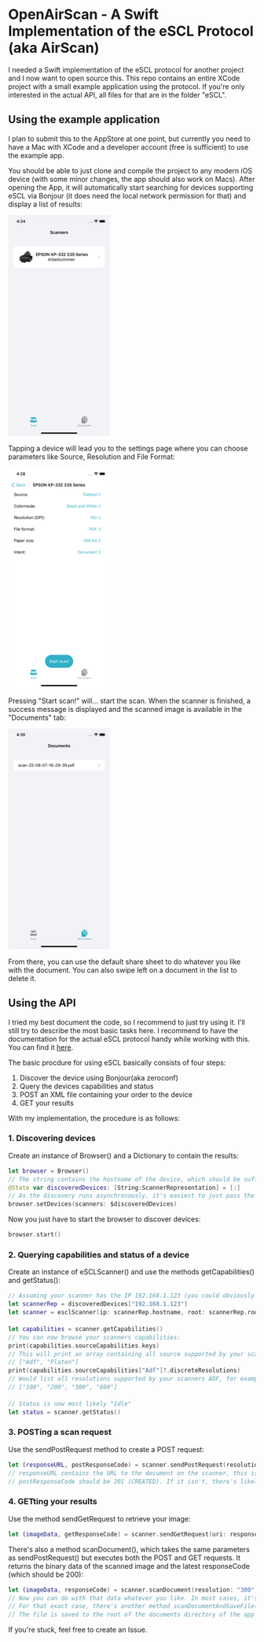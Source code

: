 #  OpenAirScan - A Swift Implementation of the eSCL Protocol (aka AirScan)

I needed a Swift implementation of the eSCL protocol for another project and I now want to open source this.
This repo contains an entire XCode project with a small example application using the protocol. 
If you're only interested in the actual API, all files for that are in the folder "eSCL".

## Using the example application

I plan to submit this to the AppStore at one point, but currently you need to have a Mac with XCode and a developer account (free is sufficient) to use the example app.

You should be able to just clone and compile the project to any modern iOS device (with some minor changes, the app should also work on Macs).
After opening the App, it will automatically start searching for devices supporting eSCL via Bonjour (it does need the local network permission for that) and display a list of results:

![View of the main screen of the example app](images/1.png)

Tapping a device will lead you to the settings page where you can choose parameters like Source, Resolution and File Format:

![View of the settings page for a device in the example app](images/2.png)

Pressing "Start scan!" will... start the scan. When the scanner is finished, a success message is displayed and the scanned image is available in the "Documents" tab:

![View of the documents tab in the example app](images/3.png)

From there, you can use the default share sheet to do whatever you like with the document. You can also swipe left on a document in the list to delete it.


## Using the API

I tried my best document the code, so I recommend to just try using it. I'll still try to describe the most basic tasks here.
I recommend to have the documentation for the actual eSCL protocol handy while working with this. You can find it [here](https://mopria.org/spec-download).

The basic procdure for using eSCL basically consists of four steps:
1. Discover the device using Bonjour(aka zeroconf)
2. Query the devices capabilities and status
3. POST an XML file containing your order to the device
4. GET your results

With my implementation, the procedure is as follows:

### 1. Discovering devices

Create an instance of Browser() and a Dictionary to contain the results:
```swift
let browser = Browser()
// The string contains the hostname of the device, which should be sufficient to uniquely identify it.
@State var discoveredDevices: [String:ScannerRepresentation] = [:]
// As the discovery runs asynchronously, it's easiest to just pass the dictionary as binding
browser.setDevices(scanners: $discoveredDevices)
```
Now you just have to start the browser to discover devices:
```swift
browser.start()
```

### 2. Querying capabilities and status of a device

Create an instance of eSCLScanner() and use the methods getCapabilities() and getStatus():
```swift
// Assuming your scanner has the IP 192.168.1.123 (you could obviously iterate over discoveredDevices to get all scanners)
let scannerRep = discoveredDevices["192.168.1.123"]
let scanner = esclScanner(ip: scannerRep.hostname, root: scannerRep.root)

let capabilities = scanner.getCapabilities()
// You can now browse your scanners capabilities:
print(capabilities.sourceCapabilities.keys)
// This will print an array containing all source supported by your scanner, for example:
// ["Adf", "Platen"]
print(capabilities.sourceCapabilities["Adf"]?.discreteResolutions)
// Would list all resolutions supported by your scanners ADF, for example:
// ["100", "200", "300", "600"]

// Status is now most likely "Idle"
let status = scanner.getStatus()
```

### 3. POSTing a scan request

Use the sendPostRequest method to create a POST request:
```swift
let (responseURL, postResponseCode) = scanner.sendPostRequest(resolution: "300", format: "application/pdf", version: capabilities.version, source: "Platen", width: 2480, height: 3508)
// responseURL contains the URL to the document on the scanner, this is where you will derict your GET request to.
// postResponseCode should be 201 (CREATED). If it isn't, there's likely an invalid mix of options and the scanner returned 409 (CONFLICT)
```

### 4. GETting your results

Use the method sendGetRequest to retrieve your image:
```swift
let (imageData, getResponseCode) = scanner.sendGetRequest(uri: responseURL)
```

There's also a method scanDocument(), which takes the same parameters as sendPostRequest() but executes both the POST and GET requests. It returns the binary data of the scanned image and the latest responseCode (which should be 200):
```swift
let (imageData, responseCode) = scanner.scanDocument(resolution: "300", format: "application/pdf", version: capabilities.version, source: "Platen", width: 2480, height: 3508)
// Now you can do with that data whatever you like. In most cases, it's probably a good idea to store the data on disk.
// For that exact case, there's another method scanDocumentAndSaveFile(), which takes the same parameters as sendPostRequest() but returns a URL to the file on disk instead of the data.
// The file is saved to the root of the documents directory of the app by default, a custom path can be specified using the filePath parameter though.
```

If you're stuck, feel free to create an Issue.

